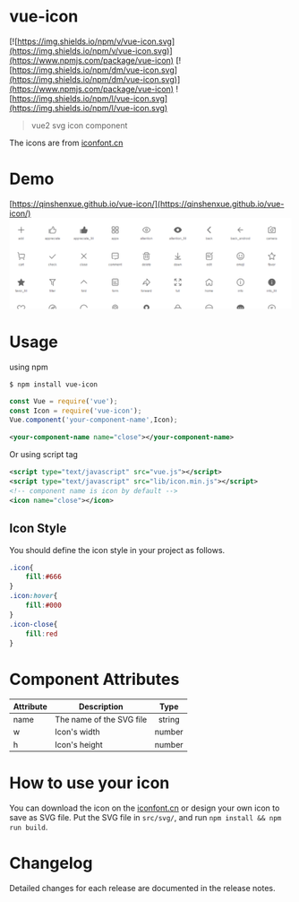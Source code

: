 # vue-icon
[![https://img.shields.io/npm/v/vue-icon.svg](https://img.shields.io/npm/v/vue-icon.svg)](https://www.npmjs.com/package/vue-icon)
[![https://img.shields.io/npm/dm/vue-icon.svg](https://img.shields.io/npm/dm/vue-icon.svg)](https://www.npmjs.com/package/vue-icon)
![https://img.shields.io/npm/l/vue-icon.svg](https://img.shields.io/npm/l/vue-icon.svg)

> vue2 svg icon component

The icons are from [iconfont.cn](http://iconfont.cn/plus/collections/detail?cid=33)


# Demo
[https://qinshenxue.github.io/vue-icon/](https://qinshenxue.github.io/vue-icon/)
![](demo.png)

# Usage
using npm
``` shell
$ npm install vue-icon
```
``` js
const Vue = require('vue');
const Icon = require('vue-icon');
Vue.component('your-component-name',Icon);
```
``` xml
<your-component-name name="close"></your-component-name>
```
Or using script tag
``` xml
<script type="text/javascript" src="vue.js"></script>
<script type="text/javascript" src="lib/icon.min.js"></script>
<!-- component name is icon by default -->
<icon name="close"></icon>
```

## Icon Style
You should define the icon style in your project as follows.
``` css
.icon{
    fill:#666
}
.icon:hover{
    fill:#000
}
.icon-close{
	fill:red
}
```

# Component Attributes

| Attribute      | Description  | Type           |
| ------------- | ------------- |:-------------:|
| name      | The name of the SVG file | string |
| w      | Icon's width     |  number |
| h | Icon's height     |   number |

# How to use your icon
You can download the icon on the [iconfont.cn](http://iconfont.cn/) or design your own icon to save as SVG file. Put the SVG file in `src/svg/`, and run `npm install && npm run build`.

# Changelog
Detailed changes for each release are documented in the release notes.
